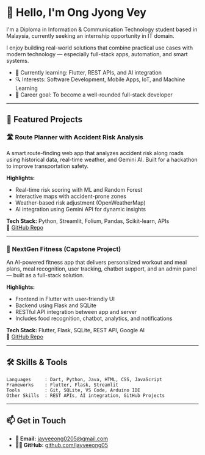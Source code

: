# 👋 Hello, I'm Ong Jyong Vey

I'm a Diploma in Information & Communication Technology student based in Malaysia, currently seeking an internship opportunity in IT domain.

I enjoy building real-world solutions that combine practical use cases with modern technology — especially full-stack apps, automation, and smart systems.

- 🌱 Currently learning: Flutter, REST APIs, and AI integration
- 🔍 Interests: Software Development, Mobile Apps, IoT, and Machine Learning
- 🎯 Career goal: To become a well-rounded full-stack developer

---

## 🚀 Featured Projects

### 🛣️ Route Planner with Accident Risk Analysis
A smart route-finding web app that analyzes accident risk along roads using historical data, real-time weather, and Gemini AI. Built for a hackathon to improve transportation safety.

**Highlights:**
- Real-time risk scoring with ML and Random Forest
- Interactive maps with accident-prone zones
- Weather-based risk adjustment (OpenWeatherMap)
- AI integration using Gemini API for dynamic insights

**Tech Stack:** Python, Streamlit, Folium, Pandas, Scikit-learn, APIs  
🔗 [GitHub Repo](https://github.com/jayveeong05/Jomhack-project)

---

### 💪 NextGen Fitness (Capstone Project)
An AI-powered fitness app that delivers personalized workout and meal plans, meal recognition, user tracking, chatbot support, and an admin panel — built as a full-stack solution.

**Highlights:**
- Frontend in Flutter with user-friendly UI
- Backend using Flask and SQLite
- RESTful API integration between app and server
- Includes food recognition, chatbot, analytics, and notifications

**Tech Stack:** Flutter, Flask, SQLite, REST API, Google AI  
🔗 [GitHub Repo](https://github.com/jayveeong05/Capstone-project)

---

## 🛠️ Skills & Tools

```text
Languages     : Dart, Python, Java, HTML, CSS, JavaScript
Frameworks    : Flutter, Flask, Streamlit
Tools         : Git, SQLite, VS Code, Arduino IDE
Other Skills  : REST APIs, AI integration, GitHub Projects
```

---

## 📫 Get in Touch

- **📧 Email:** jayveeong0205@gmail.com
- **🧑‍💻 GitHub:** [github.com/jayveeong05](https://github.com/jayveeong05)
